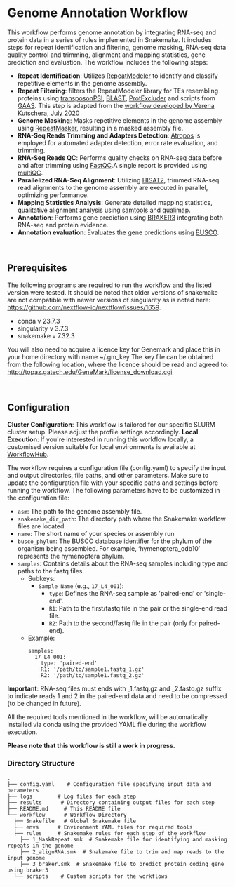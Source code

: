 # Genome Annotation Workflow
This workflow performs genome annotation by integrating RNA-seq and protein data in a series of rules implemented in Snakemake. It includes steps for repeat identification and filtering, genome masking, RNA-seq data quality control and trimming, alignment and mapping statistics, gene prediction and evaluation.
The workflow includes the following steps:
* **Repeat Identification**: Utilizes [RepeatModeler](https://www.repeatmasker.org/RepeatModeler/) to identify and classify repetitive elements in the genome assembly.
* **Repeat Filtering**: filters the RepeatModeler library for TEs resembling proteins using [transposonPSI](https://transposonpsi.sourceforge.net), [BLAST](https://blast.ncbi.nlm.nih.gov/Blast.cgi), [ProtExcluder](https://github.com/NBISweden/ProtExcluder) and scripts from [GAAS](https://github.com/NBISweden/GAAS). This step is adapted from the [workflow developed by Verena Kutschera, July 2020](https://github.com/NBISweden/repeatlib_filtering_workflow)
* **Genome Masking**: Masks repetitive elements in the genome assembly using [RepeatMasker](https://www.repeatmasker.org), resulting in a masked assembly file.
* **RNA-Seq Reads Trimming and Adapters Detection**: [Atropos](https://github.com/jdidion/atropos) is employed for automated adapter detection, error rate evaluation, and trimming. 
* **RNA-Seq Reads QC**: Performs quality checks on RNA-seq data before and after trimming using [FastQC](https://github.com/s-andrews/FastQC).A single report is provided using [multiQC](https://github.com/ewels/MultiQC).
* **Parallelized RNA-Seq Alignment**: Utilizing [HISAT2](http://daehwankimlab.github.io/hisat2/), trimmed RNA-seq read alignments to the genome assembly are executed in parallel, optimizing performance.
* **Mapping Statistics Analysis**: Generate detailed mapping statistics, qualitative alignment analysis using [samtools](https://github.com/samtools/samtools) and [qualimap](http://qualimap.conesalab.org/).
* **Annotation**: Performs gene prediction using [BRAKER3](https://github.com/Gaius-Augustus/BRAKER) integrating both RNA-seq and protein evidence.
* **Annotation evaluation**: Evaluates the gene predictions using [BUSCO](https://busco.ezlab.org).

<br/>

## Prerequisites

The following programs are required to run the workflow and the listed version were tested. It should be noted that older versions of snakemake are not compatible with newer versions of singularity as is noted here: https://github.com/nextflow-io/nextflow/issues/1659.

* conda v 23.7.3
* singularity v 3.7.3
* snakemake v 7.32.3

You will also need to acquire a licence key for Genemark and place this in your home directory with name ~/.gm_key The key file can be obtained from the following location, where the licence should be read and agreed to: http://topaz.gatech.edu/GeneMark/license_download.cgi

<br/>

## Configuration
**Cluster Configuration**: This workflow is tailored for our specific SLURM cluster setup. Please adjust the profile settings accordingly.
**Local Execution**: If you're interested in running this workflow locally, a customised version suitable for local environments is available at [WorkflowHub](https://workflowhub.eu/workflows/569).

The workflow requires a configuration file (config.yaml) to specify the input and output directories, file paths, and other parameters. Make sure to update the configuration file with your specific paths and settings before running the workflow.
The following parameters have to be customized in the configuration file:
* `asm`: The path to the genome assembly file.
* `snakemake_dir_path`: The directory path where the Snakemake workflow files are located.
* `name`: The short name of your species or assembly run
* `busco_phylum`: The BUSCO database identifier for the phylum of the organism being assembled. For example, ‘hymenoptera_odb10’ represents the hymenoptera phylum.
* `samples`: Contains details about the RNA-seq samples including type and paths to the fastq files.
   - Subkeys:
     - `Sample Name` (e.g., `17_L4_001`):
       - `type`: Defines the RNA-seq sample as 'paired-end' or 'single-end'.
       - `R1`: Path to the first/fastq file in the pair or the single-end read file.
       - `R2`: Path to the second/fastq file in the pair (only for paired-end).
   - Example:
     ```
     samples:
       17_L4_001:
         type: 'paired-end'
         R1: '/path/to/sample1.fastq_1.gz'
         R2: '/path/to/sample1.fastq_2.gz'
     ```

**Important**: RNA-seq files must ends with _1.fastq.gz and _2.fastq.gz suffix to indicate reads 1 and 2 in the paired-end data and need to be compressed (to be changed in future). 

All the required tools mentioned in the workflow, will be automatically installed via conda using the provided YAML file during the workflow execution.

**Please note that this workflow is still a work in progress.**

### Directory Structure
```
.
├── config.yaml    # Configuration file specifying input data and parameters
├── logs        # Log files for each step
├── results      # Directory containing output files for each step
├── README.md     # This README file
└── workflow      # Workflow Directory 
  ├── Snakefile   # Global Snakemake file
  ├── envs      # Environment YAML files for required tools
  ├── rules     # Snakemake rules for each step of the workflow
    ├── 1_MaskRepeat.smk  # Snakemake file for identifying and masking repeats in the genome
    ├── 2_alignRNA.smk  # Snakemake file to trim and map reads to the input genome
    ├── 3_braker.smk  # Snakemake file to predict protein coding gene using braker3
  └── scripts    # Custom scripts for the workflows
```
